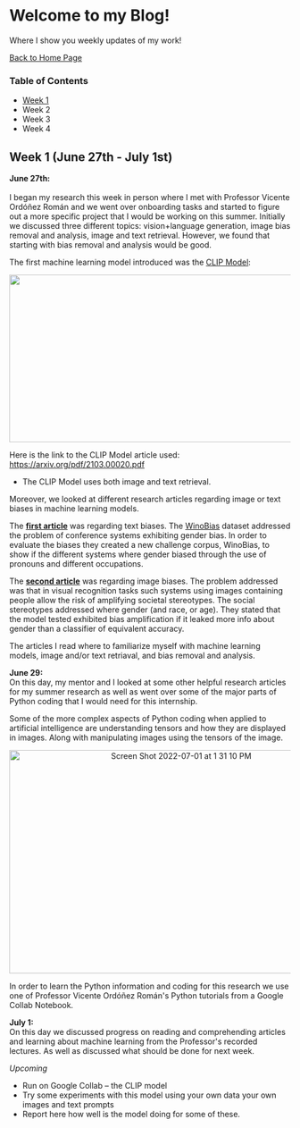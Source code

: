 # Welcome to my Blog!
Where I show you weekly updates of my work!

[Back to Home Page](README.md)

### Table of Contents
- [Week 1](https://github.com/veronicaflores/veronicaflores.github.io/blob/main/BLOGME.md#week-1-june-27th---july-1st)
- Week 2
- Week 3
- Week 4

## Week 1 (June 27th - July 1st)

**June 27th:** <br/>    
I began my research this week in person where I met with Professor Vicente Ordóñez Román and we went over onboarding tasks and started to figure
out a more specific project that I would be working on this summer. Initially we discussed three different topics: vision+language generation, 
image bias removal and analysis, image and text retrieval. However, we found that starting with bias removal and analysis would be good. 

The first machine learning model introduced was the [CLIP Model](https://openai.com/blog/clip/): 

<p align="center">
  <img width="650" height="300" src="https://miro.medium.com/max/1838/1*tg7akErlMSyCLQxrMtQIYw.png">
</p>

Here is the link to the CLIP Model article used: https://arxiv.org/pdf/2103.00020.pdf
- The CLIP Model uses both image and text retrieval.

Moreover, we looked at different research articles regarding image or text biases in machine learning models. 

The **[first article](https://uclanlp.github.io/corefBias/overview)** was regarding text biases. The [WinoBias](https://github.com/uclanlp/corefBias/tree/master/WinoBias/wino) 
dataset addressed the problem of conference systems exhibiting gender bias. In order to evaluate the biases they created a new challenge corpus, WinoBias, 
to show if the different systems where gender biased through the use of pronouns and different occupations.

The **[second article](https://arxiv.org/abs/1811.08489)** was regarding image biases. The problem addressed was that in visual recognition tasks 
such systems using images containing people allow the risk of amplifying societal stereotypes. The social stereotypes addressed where
gender (and race, or age). They stated that the model tested exhibited bias amplification if it leaked more info about gender than a classifier 
of equivalent accuracy.

The articles I read where to familiarize myself with machine learning models, image and/or text retriaval, and bias removal and analysis.

**June 29:** <br/>
On this day, my mentor and I looked at some other helpful research articles for my summer research as well as went over some of the major parts
of Python coding that I would need for this internship.

Some of the more complex aspects of Python coding when applied to artificial intelligence are understanding tensors and how they are displayed in images.
Along with manipulating images using the tensors of the image. 
<p align="center">
  <img width="600" img height="400" alt="Screen Shot 2022-07-01 at 1 31 10 PM" src="https://user-images.githubusercontent.com/52052151/176951712-87868a39-ff2e-4113-b11c-aa408b81c9c9.png">
</p>

In order to learn the Python information and coding for this research we use one of Professor Vicente Ordóñez Román's Python tutorials from a Google 
Collab Notebook. 

**July 1:** <br/>
On this day we discussed progress on reading and comprehending articles and learning about machine learning from the Professor's recorded lectures. 
As well as discussed what should be done for next week.

*Upcoming*
- Run on Google Collab – the CLIP model
- Try some experiments with this model using your own data your own images and text prompts
- Report here how well is the model doing for some of these.
